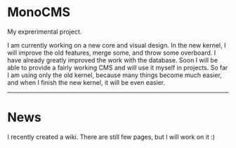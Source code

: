# MonoCMS
My exprerimental project.

I am currently working on a new core and visual design. In the new kernel, I will improve the old features, merge some, and throw some overboard. I have already greatly improved the work with the database. Soon I will be able to provide a fairly working CMS and will use it myself in projects. So far I am using only the old kernel, because many things become much easier, and when I finish the new kernel, it will be even easier.

***

# News
I recently created a wiki. There are still few pages, but I will work on it :)
